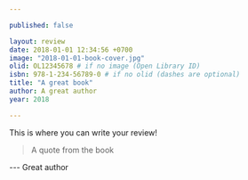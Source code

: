 ```yaml
---

published: false

layout: review
date: 2018-01-01 12:34:56 +0700
image: "2018-01-01-book-cover.jpg"
olid: OL12345678 # if no image (Open Library ID)
isbn: 978-1-234-56789-0 # if no olid (dashes are optional)
title: "A great book"
author: A great author
year: 2018

---
```


This is where you can write your review!

> A quote from the book

--- Great author
